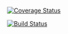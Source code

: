 [![Coverage Status](https://coveralls.io/repos/ryancnap/tdd-django/badge.svg)](https://coveralls.io/r/ryancnap/tdd-django)

[![Build Status](https://travis-ci.org/ryancnap/tdd-django.svg)](https://travis-ci.org/ryancnap/tdd-django)
